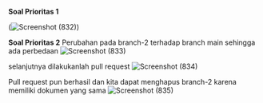 **Soal Prioritas 1**

(![Screenshot (832)](https://user-images.githubusercontent.com/93631261/220524592-39bc11a8-f2dd-47a5-b5c4-ef75895f4941.png))


**Soal Prioritas 2**
Perubahan pada branch-2 terhadap branch main sehingga ada perbedaan
![Screenshot (833)](https://user-images.githubusercontent.com/93631261/220536706-e63828b8-f468-4cea-b956-713a78ff9704.png)

selanjutnya dilakukanlah pull request
![Screenshot (834)](https://user-images.githubusercontent.com/93631261/220537900-f2655aff-229e-499a-9557-f0f7dfaf7df7.png)

Pull request pun berhasil dan kita dapat menghapus branch-2 karena memiliki dokumen yang sama
![Screenshot (835)](https://user-images.githubusercontent.com/93631261/220536735-0d5f15fc-812b-456b-947f-3b61fdab9c1f.png)
